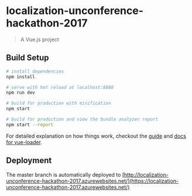# localization-unconference-hackathon-2017

> A Vue.js project

## Build Setup

``` bash
# install dependencies
npm install

# serve with hot reload at localhost:8080
npm run dev

# build for production with minification
npm start

# build for production and view the bundle analyzer report
npm start --report
```

For detailed explanation on how things work, checkout the [guide](http://vuejs-templates.github.io/webpack/) and [docs for vue-loader](http://vuejs.github.io/vue-loader).

## Deployment

The master branch is automatically deployed to [http://localization-unconference-hackathon-2017.azurewebsites.net/](https://localization-unconference-hackathon-2017.azurewebsites.net/)

